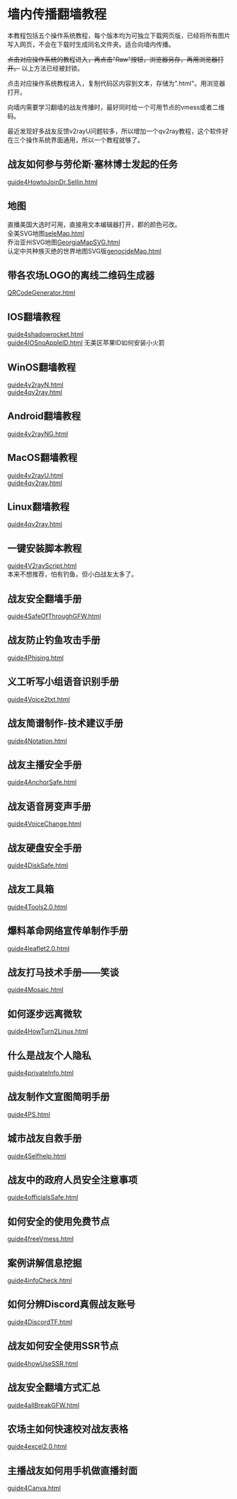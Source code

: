 # 墙内传播翻墙教程  
本教程包括五个操作系统教程，每个版本均为可独立下载网页版，已经将所有图片写入网页，不会在下载时生成同名文件夹。适合向墙内传播。  

~~点击对应操作系统的教程进入，再点击"Raw"按钮，浏览器另存，再用浏览器打开。~~
以上方法已经被封锁。

点击对应操作系统教程进入，复制代码区内容到文本，存储为".html"。用浏览器打开。

向墙内需要学习翻墙的战友传播时，最好同时给一个可用节点的vmess或者二维码。  

最近发现好多战友反馈v2rayU问题较多，所以增加一个qv2ray教程，这个软件好在三个操作系统界面通用，所以一个教程就够了。

## 战友如何参与劳伦斯·塞林博士发起的任务  
[guide4HowtoJoinDr.Sellin.html](guide4HowtoJoinDr.Sellin.html)  
## 地图  
直播美国大选时可用，直接用文本编辑器打开，郡的颜色可改。  
全美SVG地图[seleMap.html](seleMap.html)  
乔治亚州SVG地图[GeorgiaMapSVG.html](GeorgiaMapSVG.html)  
认定中共种族灭绝的世界地图SVG版[genocideMap.html](genocideMap.html)  
## 带各农场LOGO的离线二维码生成器  
[QRCodeGenerator.html](QRCodeGenerator.html)  
## IOS翻墙教程  
[guide4shadowrocket.html](guide4shadowrocket.html)  
[guide4IOSnoAppleID.html](guide4IOSnoAppleID.html) 无美区苹果ID如何安装小火箭  
## WinOS翻墙教程  
[guide4v2rayN.html](guide4v2rayN.html)  
[guide4qv2ray.html](guide4qv2ray.html)  
## Android翻墙教程  
[guide4v2rayNG.html](guide4v2rayNG.html)  
## MacOS翻墙教程  
[guide4v2rayU.html](guide4v2rayU.html)  
[guide4qv2ray.html](guide4qv2ray.html)
## Linux翻墙教程
[guide4qv2ray.html](guide4qv2ray.html)  
## 一键安装脚本教程  
[guide4V2rayScript.html](guide4V2rayScript.html)  
本来不想推荐，怕有钓鱼，但小白战友太多了。  
## 战友安全翻墙手册  
[guide4SafeOfThroughGFW.html](guide4SafeOfThroughGFW.html)  
## 战友防止钓鱼攻击手册
[guide4Phising.html](guide4Phising.html)  
## 义工听写小组语音识别手册  
[guide4Voice2txt.html](guide4Voice2txt.html)  
## 战友简谱制作-技术建议手册  
[guide4Notation.html](guide4Notation.html)  
## 战友主播安全手册  
[guide4AnchorSafe.html](guide4AnchorSafe.html)  
## 战友语音房变声手册  
[guide4VoiceChange.html](guide4VoiceChange.html)  
## 战友硬盘安全手册  
[guide4DiskSafe.html](guide4DiskSafe.html)  
## 战友工具箱  
[guide4Tools2.0.html](guide4Tools2.0.html)  
## 爆料革命网络宣传单制作手册  
[guide4leaflet2.0.html](guide4leaflet2.0.html)  
## 战友打马技术手册——笑谈  
[guide4Mosaic.html](guide4Mosaic.html)  
## 如何逐步远离微软  
[guide4HowTurn2Linux.html](guide4HowTurn2Linux.html)
## 什么是战友个人隐私  
[guide4privateInfo.html](guide4privateInfo.html)  
## 战友制作文宣图简明手册  
[guide4PS.html](guide4PS.html)  
## 城市战友自救手册  
[guide4Selfhelp.html](guide4Selfhelp.html)  
## 战友中的政府人员安全注意事项   
[guide4officialsSafe.html](guide4officialsSafe.html)  
## 如何安全的使用免费节点  
[guide4freeVmess.html](guide4freeVmess.html)  
## 案例讲解信息挖掘  
[guide4infoCheck.html](guide4infoCheck.html)  
## 如何分辨Discord真假战友账号  
[guide4DiscordTF.html](guide4DiscordTF.html)  
## 战友如何安全使用SSR节点  
[guide4howUseSSR.html](guide4howUseSSR.html)  
## 战友安全翻墙方式汇总  
[guide4allBreakGFW.html](guide4allBreakGFW.html)  
## 农场主如何快速校对战友表格  
[guide4excel2.0.html](guide4excel2.0.html)  
## 主播战友如何用手机做直播封面  
[guide4Canva.html](guide4Canva.html)  

